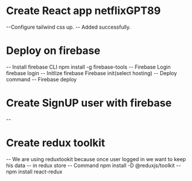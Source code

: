 # Create React app netflixGPT89
  --Configure tailwind css up.
   -- Added successfully.

# Deploy on firebase
   -- Install firebase CLI npm install -g firebase-tools
   -- Firebase Login     firebase  login
   -- Initlize firebase Firebase init(select hosting)
   -- Deploy command  --   Firebase deploy 

# Create SignUP user with firebase
  -- 

# Create redux toolkit
   -- We are using reduxtookit because once user logged in we want to keep his data
   --  in redux store
   -- Command npm install -D @reduxjs/toolkit
   --          npm install react-redux
   

